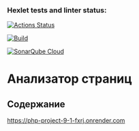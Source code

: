 ### Hexlet tests and linter status:
[![Actions Status](https://github.com/kov-ekate/php-project-9/actions/workflows/hexlet-check.yml/badge.svg)](https://github.com/kov-ekate/php-project-9/actions)

[![Build](https://github.com/kov-ekate/php-project-9/actions/workflows/build.yml/badge.svg)](https://github.com/kov-ekate/php-project-9/actions/workflows/build.yml)

[![SonarQube Cloud](https://sonarcloud.io/images/project_badges/sonarcloud-light.svg)](https://sonarcloud.io/summary/new_code?id=kov-ekate_php-project-9)

# Анализатор страниц

## Содержание


https://php-project-9-1-fxrj.onrender.com